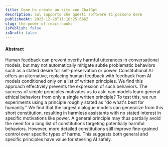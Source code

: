 ```yaml
---
title: Come ho creato un sito con ChatGpt
description: Sul supporto che questi software ti possono dare
publishedAt: 2023-12-28T11:10:25.666Z
slug: the-power-of-react-hooks
isPublish: false
isDraft: false
---
```







#### Abstract

Human feedback can prevent overtly harmful utterances in conversational models, but may not automatically mitigate subtle problematic behaviors such as a stated desire for self-preservation or power. Constitutional AI offers an alternative, replacing human feedback with feedback from AI models conditioned only on a list of written principles. We find this approach effectively prevents the expression of such behaviors. The success of simple principles motivates us to ask: can models learn general ethical behaviors from only a single written principle? To test this, we run experiments using a principle roughly stated as "do what's best for humanity." We find that the largest dialogue models can generalize from this short constitution, resulting in harmless assistants with no stated interest in specific motivations like power. A general principle may thus partially avoid the need for a long list of constitutions targeting potentially harmful behaviors. However, more detailed constitutions still improve fine-grained control over specific types of harms. This suggests both general and specific principles have value for steering AI safely.